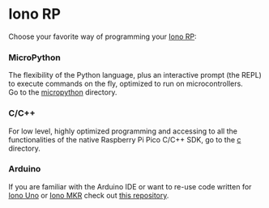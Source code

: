# Iono RP

Choose your favorite way of programming your [Iono RP](https://www.sferalabs.cc/product/iono-rp/):

### MicroPython
The flexibility of the Python language, plus an interactive prompt (the REPL) to execute commands on the fly, optimized to run on microcontrollers.    
Go to the [micropython](./main/micropython) directory.

### C/C++
For low level, highly optimized programming and accessing to all the functionalities of the native Raspberry Pi Pico C/C++ SDK, go to the [c](./main/c) directory.

### Arduino 
If you are familiar with the Arduino IDE or want to re-use code written for [Iono Uno](https://www.sferalabs.cc/product/iono-uno/) or [Iono MKR](https://www.sferalabs.cc/product/iono-mkr/) check out [this repository](https://github.com/sfera-labs/iono).
